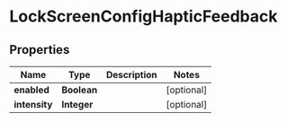 # LockScreenConfigHapticFeedback

## Properties

| Name          | Type        | Description | Notes      |
|---------------|-------------|-------------|------------|
| **enabled**   | **Boolean** |             | [optional] |
| **intensity** | **Integer** |             | [optional] |




